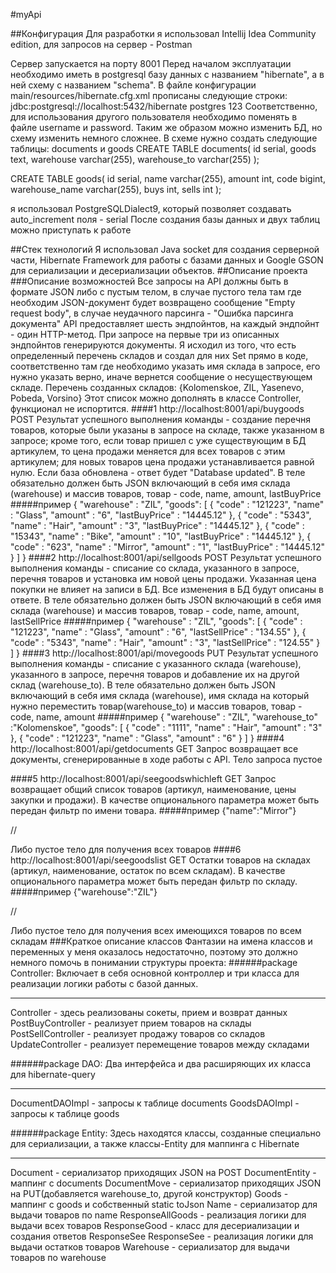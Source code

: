 #myApi

##Конфигурация
Для разработки я использовал Intellij Idea Community edition, для запросов на сервер - Postman

Сервер запускается на порту 8001
Перед началом эксплуатации необходимо иметь в postgresql базу данных с названием "hibernate", а в ней схему с названием "schema".
В файле конфигурации main/resources/hibernate.cfg.xml прописаны следующие строки:
 		<property name="hibernate.connection.url">jdbc:postgresql://localhost:5432/hibernate</property>
        <property name="hibernate.connection.username">postgres</property>
        <property name="hibernate.connection.password">123</property>
Соответственно, для использования другого пользователя необходимо поменять в файле username и password.
Таким же образом можно изменить БД, но схему изменить немного сложнее.
В схеме нужно создать следующие таблицы: documents и goods
CREATE TABLE documents(
	id serial,
	goods text,
	warehouse varchar(255),
	warehouse_to varchar(255)
);

CREATE TABLE goods(
	id serial,
	name varchar(255),
	amount int,
	code bigint,
	warehouse_name varchar(255),
	buys int,
	sells int
);

я использовал PostgreSQLDialect9, который позволяет создавать auto_increment поля - serial
После создания базы данных и двух таблиц можно приступать к работе

##Стек технологий
Я использовал Java socket для создания серверной части, Hibernate Framework для работы с базами данных и Google GSON для сериализации и десериализации объектов.
##Описание проекта
###Описание возможностей
Все запросы на API должны быть в формате JSON либо с пустым телом, в случае пустого тела там где необходим JSON-документ будет возвращено сообщение "Empty request body", в случае неудачного парсинга - "Ошибка парсинга документа"
API предоставляет шесть эндпойнтов, на каждый эндпойнт - один HTTP-метод.
При запросе на первые три из описанных эндпойнтов генерируются документы.
Я исходил из того, что есть определенный перечень складов и создал для них Set прямо в коде, соответственно там где необходимо указать имя склада в запросе, его нужно указать верно, иначе вернется сообщение о несуществующем складе.
Перечень созданных складов:
{Kolomenskoe,
ZIL,
Yasenevo,
Pobeda,
Vorsino}
Этот список можно дополнять в классе Controller, функционал не испортится.
####1
http://localhost:8001/api/buygoods
POST
Результат успешного выполнения команды - создание перечня товаров, которые были указаны в запросе на складе, также указанном в запросе; кроме того, если товар пришел с уже существующим в БД артикулем, то цена продажи меняется для всех товаров с этим артикулем; для новых товаров цена продажи устанавливается равной нулю.
Если база обновлена - ответ будет "Database updated".
В теле обязательно должен быть JSON включающий в себя имя склада (warehouse) и массив товаров, товар - code, name, amount, lastBuyPrice
#####пример
{
	"warehouse" : "ZIL",
	"goods":
	[
		{
			"code" : "121223",
			"name" : "Glass",
			"amount" : "6",
			"lastBuyPrice" : "14445.12"
		},
		{
			"code" : "5343",
			"name" : "Hair",
			"amount" : "3",
			"lastBuyPrice" : "14445.12"
		},
		{
			"code" : "15343",
			"name" : "Bike",
			"amount" : "10",
			"lastBuyPrice" : "14445.12"
		},
		{
			"code" : "623",
			"name" : "Mirror",
			"amount" : "1",
			"lastBuyPrice" : "14445.12"
		}
	]
}
####2
http://localhost:8001/api/sellgoods
POST
Результат успешного выполнения команды - списание со склада, указанного в запросе, перечня товаров и установка им новой цены продажи. Указанная цена покупки не влияет на записи в БД.
Все изменения в БД будут описаны в ответе.
В теле обязательно должен быть JSON включающий в себя имя склада (warehouse) и массив товаров, товар - code, name, amount, lastSellPrice
#####пример
{
	"warehouse" : "ZIL",
	"goods":
	[
		{
			"code" : "121223",
			"name" : "Glass",
			"amount" : "6",
			"lastSellPrice" : "134.55"
		},
		{
			"code" : "5343",
			"name" : "Hair",
			"amount" : "3",
			"lastSellPrice" : "124.55"
		}
	]
}
####3
http://localhost:8001/api/movegoods
PUT
Результат успешного выполнения команды - списание с указанного склада (warehouse), указанного в запросе, перечня товаров и добавление их на другой склад (warehouse_to).
В теле обязательно должен быть JSON включающий в себя имя склада (warehouse), имя склада на который нужно переместить товар(warehouse_to) и массив товаров, товар - code, name, amount
#####пример
{
	"warehouse" : "ZIL",
	"warehouse_to" :"Kolomenskoe",
	"goods":
	[
		{
			"code" : "1111",
			"name" : "Hair",
			"amount" : "3"
		},
		{
			"code" : "121223",
			"name" : "Glass",
			"amount" : "6"
		}
	]
}
####4
http://localhost:8001/api/getdocuments
GET
Запрос возвращает все документы, сгенерированные в ходе работы с API.
Тело запроса пустое

####5
http://localhost:8001/api/seegoodswhichleft
GET
Запрос возвращает общий список товаров (артикул, наименование, цены закупки и продажи). В качестве опционального параметра может быть передан фильтр по имени товара.
#####пример
{"name":"Mirror"}

//

Либо пустое тело для получения всех товаров
####6
http://localhost:8001/api/seegoodslist
GET
Остатки товаров на складах (артикул, наименование, остаток по всем складам). В качестве опционального параметра может быть передан фильтр по складу.
#####пример
{"warehouse":"ZIL"}

//

Либо пустое тело для получения всех имеющихся товаров по всем складам
###Краткое описание классов
Фантазии на имена классов и переменных у меня оказалось недостаточно, поэтому это должно немного помочь в понимании структуры проекта:
######package Controller:
Включает в себя основной контроллер и три класса для реализации логики работы с базой данных.
__________
Controller - здесь реализованы сокеты, прием и возврат данных
PostBuyController - реализует прием товаров на склады
PostSellController - реализует продажу товаров со складов
UpdateController - реализует перемещение товаров между складами

######package DAO:
Два интерфейса и два расширяющих их класса для hibernate-query
____
DocumentDAOImpl - запросы к таблице documents
GoodsDAOImpl - запросы к таблице goods

######package Entity:
Здесь находятся классы, созданные специально для сериализации, а также классы-Entity для маппинга с Hibernate
______
Document - сериализатор приходящих JSON на POST
DocumentEntity - маппинг с documents
DocumentMove - сериализатор приходящих JSON на PUT(добавляется warehouse_to, другой конструктор)
Goods - маппинг с goods и собственный static toJson
Name - сериализатор для выдачи товаров по name
ResponseAllGoods - реализация логики для выдачи всех товаров
ResponseGood - класс для десериализации и создания ответов ResponseSee
ResponseSee - реализация логики для выдачи остатков товаров
Warehouse - сериализатор для выдачи товаров по warehouse
